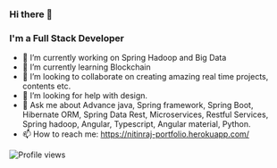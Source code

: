 ### Hi there 👋

### I'm a Full Stack Developer

- 🔭 I’m currently working on Spring Hadoop and Big Data
- 🌱 I’m currently learning Blockchain 
- 👯 I’m looking to collaborate on creating amazing real time projects, contents etc.
- 🤔 I’m looking for help with design.
- 💬 Ask me about Advance java, Spring framework, Spring Boot, Hibernate ORM, Spring Data Rest, Microservices, Restful Services, Spring hadoop, Angular, Typescript, Angular material, Python.
- 📫 How to reach me: https://nitinraj-portfolio.herokuapp.com/

![Profile views](https://gpvc.arturio.dev/nitinraj2001)
